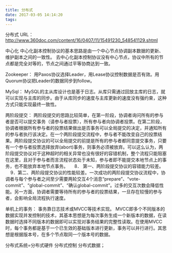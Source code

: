 ```yaml
---
title: 分布式
date: 2017-03-05 14:14:20
tags:
---
```

分布式
URL：http://www.360doc.com/content/16/0407/11/15491230_548541129.shtml

中心化
中心化副本控制协议的基本思路是由一个中心节点协调副本数据的更新、维护副本之间的一致性。
去中心化副本控制协议没有中心节点，协议中所有的节点都是完全对等的，节点之间通过平等协商达到一致。

Zookeeper：
用Paxos协议选择Leader，用Lease协议控制数据是否有效。用Quorum协议把Leader的数据同步到follow。

MySql：
MySQL的主从库设计也是基于日志。从库只需通过回放主库的日志，就可以实现与主库的同步。由于从库同步的速度与主库更新的速度没有强约束，这种方式只能实现最终一致性。

两阶段提交：
两阶段提交的思路比较简单，在第一阶段，协调者询问所有的参与者是否可以提交事务（请参与者投票），所有参与者向协调者投票。在第二阶段，协调者根据所有参与者的投票结果做出是否事务可以全局提交的决定，并通知所有的参与者执行该决定。在一个两阶段提交流程中，参与者不能改变自己的投票结果。两阶段提交协议的可以全局提交的前提是所有的参与者都同意提交事务，只要有一个参与者投票选择放弃(abort)事务，则事务必须被放弃。可以这么认为，两阶段提交协议对于这种超时的相关异常也没有很好的容错机制，整个流程只能阻塞在这里，且对于参与者而言流程状态处于未知，参与者即不能提交本地节点上的事务，也不能放弃本地节点事务。
    8． 第一、两阶段提交协议的容错能力较差。
    9．第二、两阶段提交协议的性能较差。一次成功的两阶段提交协议流程中，协调者与每个参与者之间至少需要两轮交互4个消息“prepare”、“vote-commit”、“global-commit”、“确认global-commit”。过多的交互次数会降低性能。另一方面，协调者需要等待所有的参与者的投票结果，一旦存在较慢的参与者，会影响全局流程执行速度。

单机上的事务：
事务靠日志技术或MVCC等技术实现。
MVCC即多个不同版本的数据实现并发控制的技术，其基本思想是为每次事务生成一个新版本的数据，在读数据时选择不同版本的数据即可以实现对事务结果的完整性读取。在使用MVCC时，每个事务都是基于一个已生效的基础版本进行更新，事务可以并行进行。其思想是根据版本号，在多个节点取同一个版本号的数据。

分布式系统=分布式硬件 分布式控制 分布式数据；
